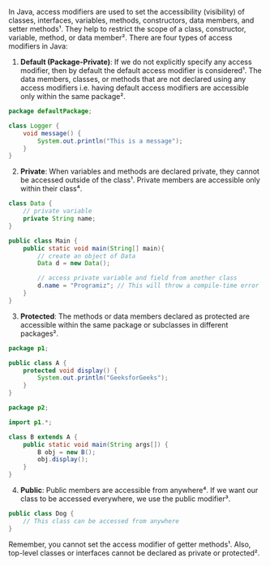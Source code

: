 In Java, access modifiers are used to set the accessibility (visibility) of classes, interfaces, variables, methods, constructors, data members, and setter methods¹. They help to restrict the scope of a class, constructor, variable, method, or data member². There are four types of access modifiers in Java:

1. **Default (Package-Private)**: If we do not explicitly specify any access modifier, then by default the default access modifier is considered¹. The data members, classes, or methods that are not declared using any access modifiers i.e. having default access modifiers are accessible only within the same package².

```java
package defaultPackage;

class Logger {
    void message() {
        System.out.println("This is a message");
    }
}
```

2. **Private**: When variables and methods are declared private, they cannot be accessed outside of the class¹. Private members are accessible only within their class⁴.

```java
class Data {
    // private variable
    private String name;
}

public class Main {
    public static void main(String[] main){
        // create an object of Data
        Data d = new Data();

        // access private variable and field from another class
        d.name = "Programiz"; // This will throw a compile-time error
    }
}
```

3. **Protected**: The methods or data members declared as protected are accessible within the same package or subclasses in different packages².

```java
package p1;

public class A {
    protected void display() {
        System.out.println("GeeksforGeeks");
    }
}

package p2;

import p1.*;

class B extends A {
    public static void main(String args[]) {
        B obj = new B();
        obj.display();
    }
}
```

4. **Public**: Public members are accessible from anywhere⁴. If we want our class to be accessed everywhere, we use the public modifier³.

```java
public class Dog {
    // This class can be accessed from anywhere
}
```

Remember, you cannot set the access modifier of getter methods¹. Also, top-level classes or interfaces cannot be declared as private or protected².

